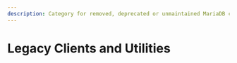```yaml
---
description: Category for removed, deprecated or unmaintained MariaDB clients and utilities
---
```


# Legacy Clients and Utilities

